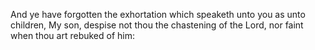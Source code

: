 And ye have forgotten the exhortation which speaketh unto you as unto children, My son, despise not thou the chastening of the Lord, nor faint when thou art rebuked of him:

